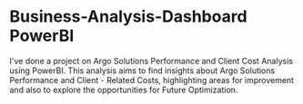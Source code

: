 # Business-Analysis-Dashboard PowerBI
I've done a project on Argo Solutions Performance and Client Cost Analysis using PowerBI. This analysis aims to find insights about Argo Solutions Performance and Client - Related Costs, highlighting areas for improvement and also to explore the opportunities for Future Optimization. 

